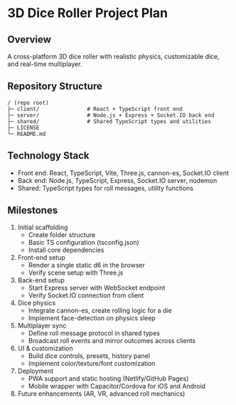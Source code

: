 # 3D Dice Roller Project Plan

## Overview
A cross-platform 3D dice roller with realistic physics, customizable dice, and real-time multiplayer.

## Repository Structure
```
/ (repo root)
├─ client/               # React + TypeScript front end
├─ server/               # Node.js + Express + Socket.IO back end
├─ shared/               # Shared TypeScript types and utilities
├─ LICENSE
└─ README.md
``` 

## Technology Stack
- Front end: React, TypeScript, Vite, Three.js, cannon-es, Socket.IO client
- Back end: Node.js, TypeScript, Express, Socket.IO server, nodemon
- Shared: TypeScript types for roll messages, utility functions

## Milestones
1. Initial scaffolding
   - Create folder structure
   - Basic TS configuration (tsconfig.json)
   - Install core dependencies
2. Front-end setup
   - Render a single static d6 in the browser
   - Verify scene setup with Three.js
3. Back-end setup
   - Start Express server with WebSocket endpoint
   - Verify Socket.IO connection from client
4. Dice physics
   - Integrate cannon-es, create rolling logic for a die
   - Implement face-detection on physics sleep
5. Multiplayer sync
   - Define roll message protocol in shared types
   - Broadcast roll events and mirror outcomes across clients
6. UI & customization
   - Build dice controls, presets, history panel
   - Implement color/texture/font customization
7. Deployment
   - PWA support and static hosting (Netlify/GitHub Pages)
   - Mobile wrapper with Capacitor/Cordova for iOS and Android
8. Future enhancements (AR, VR, advanced roll mechanics)
